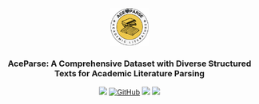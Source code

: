 <p align="center">
  <img src="./assets/logo.png" alt="sadpd-logo" width="15%">
  <h3 align="center">
    AceParse: A Comprehensive Dataset with Diverse Structured Texts for Academic Literature Parsing
  </h3>
  <p align="center">
    <a href=''><img src='https://img.shields.io/badge/Paper-ArXiv-C71585'></a> 
    <a href="https://github.com/JHW5981/AceParse/LICENSE"><img alt="GitHub" src="https://img.shields.io/github/license/JHW5981/AceParse.svg?color=blue"></a>
    <a href=''><img src='https://img.shields.io/badge/%F0%9F%A4%97%20Hugging Face-k2%20v1-red'></a>  
    <a href=''><img src='https://img.shields.io/badge/Dataset-GeoBench-4169E1'></img></a>
  </p>
</p>




